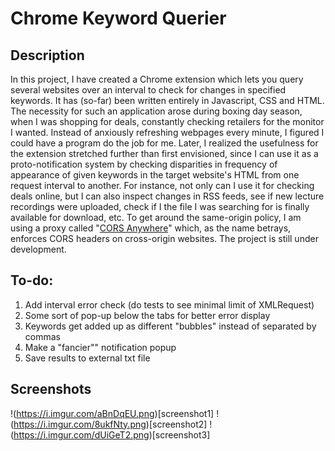 # Chrome Keyword Querier 

## Description 

In this project, I have created a Chrome extension which lets you query several websites over an interval to check for changes in specified keywords. It has (so-far) been written entirely in Javascript, CSS and HTML. The necessity for such an application arose during boxing day season, when I was shopping for deals, constantly checking retailers for the monitor I wanted. Instead of anxiously refreshing webpages every minute, I figured I could have a program do the job for me. Later, I realized the usefulness for the extension stretched further than first envisioned, since I can use it as a proto-notification system by checking disparities in frequency of appearance of given keywords in the target website's HTML from one request interval to another. For instance, not only can I use it for checking deals online, but I can also inspect changes in RSS feeds, see if new lecture recordings were uploaded, check if I the file I was searching for is finally available for download, etc. To get around the same-origin policy, I am using a proxy called "[CORS Anywhere](https://cors-anywhere.herokuapp.com/)" which, as the name betrays, enforces CORS headers on cross-origin websites. The project is still under development.         

## To-do:

1. Add interval error check (do tests to see minimal limit of XMLRequest)
2. Some sort of pop-up below the tabs for better error display 
3. Keywords get added up as different "bubbles" instead of separated by commas 
4. Make a "fancier"" notification popup
5. Save results to external txt file 

## Screenshots

!(https://i.imgur.com/aBnDqEU.png)[screenshot1]
!(https://i.imgur.com/8ukfNty.png)[screenshot2]
!(https://i.imgur.com/dUiGeT2.png)[screenshot3]
